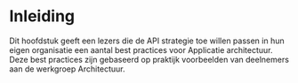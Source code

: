 # Inleiding 
Dit hoofdstuk geeft een lezers die de API strategie toe willen passen in hun eigen organisatie een aantal best practices voor Applicatie architectuur. Deze best practices zijn gebaseerd op praktijk voorbeelden van deelnemers aan de werkgroep Architectuur.



